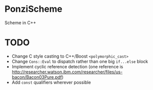 # PonziScheme
Scheme in C++

# TODO
* Change C style casting to C++/Boost ```<polymorphic_cast>```
* Change ```Cons::Eval``` to dispatch rather than one big ```if...else``` block
* Implement cyclic reference detection (one reference is http://researcher.watson.ibm.com/researcher/files/us-bacon/Bacon03Pure.pdf)
* Add ```const``` qualifiers wherever possible
